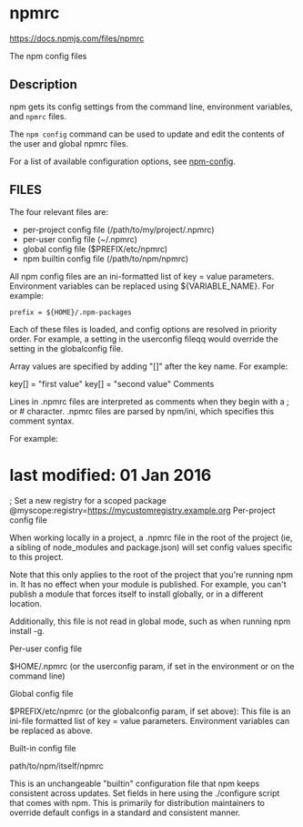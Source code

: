 # npmrc

https://docs.npmjs.com/files/npmrc

The npm config files

## Description

npm gets its config settings from the command line, environment variables, and `npmrc` files.

The `npm config` command can be used to update and edit the contents of the user and global npmrc files.

For a list of available configuration options, see [npm-config](./config.md).

## FILES

The four relevant files are:

* per-project config file (/path/to/my/project/.npmrc)
* per-user config file (~/.npmrc)
* global config file ($PREFIX/etc/npmrc)
* npm builtin config file (/path/to/npm/npmrc)

All npm config files are an ini-formatted list of key = value parameters. Environment variables can be replaced using ${VARIABLE_NAME}. For example:

```
prefix = ${HOME}/.npm-packages
```

Each of these files is loaded, and config options are resolved in priority order. For example, a setting in the userconfig fileqq would override the setting in the globalconfig file.

Array values are specified by adding "[]" after the key name. For example:

key[] = "first value"
key[] = "second value"
Comments

Lines in .npmrc files are interpreted as comments when they begin with a ; or # character. .npmrc files are parsed by npm/ini, which specifies this comment syntax.

For example:

# last modified: 01 Jan 2016
; Set a new registry for a scoped package
@myscope:registry=https://mycustomregistry.example.org
Per-project config file

When working locally in a project, a .npmrc file in the root of the project (ie, a sibling of node_modules and package.json) will set config values specific to this project.

Note that this only applies to the root of the project that you're running npm in. It has no effect when your module is published. For example, you can't publish a module that forces itself to install globally, or in a different location.

Additionally, this file is not read in global mode, such as when running npm install -g.

Per-user config file

$HOME/.npmrc (or the userconfig param, if set in the environment or on the command line)

Global config file

$PREFIX/etc/npmrc (or the globalconfig param, if set above): This file is an ini-file formatted list of key = value parameters. Environment variables can be replaced as above.

Built-in config file

path/to/npm/itself/npmrc

This is an unchangeable "builtin" configuration file that npm keeps consistent across updates. Set fields in here using the ./configure script that comes with npm. This is primarily for distribution maintainers to override default configs in a standard and consistent manner.

